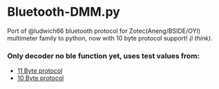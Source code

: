 # Bluetooth-DMM.py
Port of @ludwich66 bluetooth protocol for Zotec(Aneng/BSIDE/OYI) multimeter family to python, now with 10 byte protocol support! *(i think)*.

### Only decoder no ble function yet, uses test values from:
- [11 Byte protocol](https://github.com/ludwich66/Bluetooth-DMM/wiki/Bluetooth-DMM-11-Byte-Data-Protocol)
- [10 Byte protocol](https://github.com/ludwich66/Bluetooth-DMM/wiki/Bluetooth-DMM-10-Byte-Data-Protocol)
